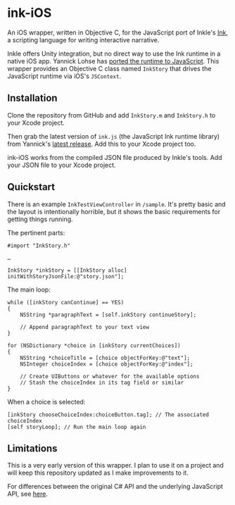 # ink-iOS

An iOS wrapper, written in Objective C, for the JavaScript port of Inkle's [Ink](https://github.com/inkle/ink), a scripting language for writing interactive narrative.

Inkle offers Unity integration, but no direct way to use the Ink runtime in a native iOS app. Yannick Lohse has [ported the runtime to JavaScript](https://github.com/y-lohse/inkjs). This wrapper provides an Objective C class named `InkStory` that drives the JavaScript runtime via iOS's `JSContext`.

## Installation

Clone the repository from GitHub and add `InkStory.m` and `InkStory.h` to your Xcode project.

Then grab the latest version of `ink.js` (the JavaScript Ink runtime library) from Yannick's [latest release](https://github.com/y-lohse/inkjs/releases). Add this to your Xcode project too.

ink-iOS works from the compiled JSON file produced by Inkle's tools. Add your JSON file to your Xcode project.

## Quickstart

There is an example `InkTestViewController` in `/sample`. It's pretty basic and the layout is intentionally horrible, but it shows the basic requirements for getting things running.

The pertinent parts:

```
#import "InkStory.h"

…

InkStory *inkStory = [[InkStory alloc] initWithStoryJsonFile:@"story.json"];
```

The main loop:

```
while ([inkStory canContinue] == YES)
{
    NSString *paragraphText = [self.inkStory continueStory];

    // Append paragraphText to your text view
}

for (NSDictionary *choice in [inkStory currentChoices])
{
    NSString *choiceTitle = [choice objectForKey:@"text"];
    NSInteger choiceIndex = [choice objectForKey:@"index"];

    // Create UIButtons or whatever for the available options
    // Stash the choiceIndex in its tag field or similar 
}
```

When a choice is selected:

```
[inkStory chooseChoiceIndex:choiceButton.tag]; // The associated choiceIndex
[self storyLoop]; // Run the main loop again
```

## Limitations

This is a very early version of this wrapper. I plan to use it on a project and will keep this repository updated as I make improvements to it.

For differences between the original C# API and the underlying JavaScript API, see [here](https://github.com/y-lohse/inkjs#differences-with-the-c-api).